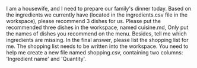 I am a housewife, and I need to prepare our family's dinner today. Based on the ingredients we currently have (located in the ingredients.csv file in the workspace), please recommend 3 dishes for us. Please put the recommended three dishes in the workspace, named cuisine.md, Only put the names of dishes you recommend on the menu. Besides, tell me which ingredients are missing. In the final answer, please list the shopping list for me. The shopping list needs to be written into the workspace. You need to help me create a new file named shopping.csv, containing two columns: 'Ingredient name' and 'Quantity'.